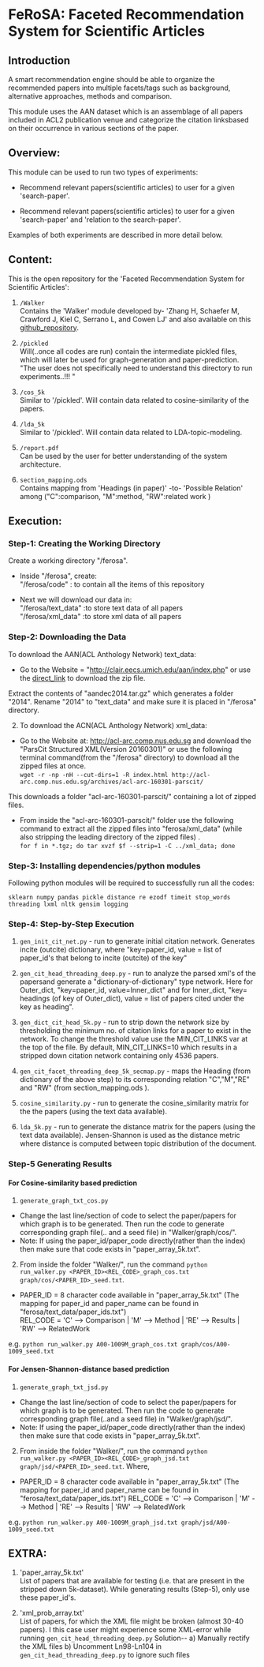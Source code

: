 # FeRoSA: Faceted Recommendation System for Scientific Articles

## Introduction

A​ ​smart​ ​recommendation​ ​engine​ ​should​ ​be​ ​able​ ​to​ ​organize​ ​the​ ​recommended papers​ ​into​ ​multiple​ ​facets/tags​ ​such​ ​as​ ​background,​ ​alternative​ ​approaches, methods​ ​and​ ​comparison. 

This module uses​ ​the​ ​AAN​ ​dataset​ ​which​ ​is​ ​an​ ​assemblage​ ​of​ ​all​ ​papers​ ​included​ ​in ACL2​ ​publication​ ​venue​ ​and​ ​categorize​ ​the​ ​citation​ ​links​ ​based​ ​on​ ​their occurrence​ ​in​ ​various​ ​sections​ ​of​ ​the​ ​paper. 


## Overview:

This module can be used to run two types of experiments:

- Recommend relevant papers(scientific articles) to user for a given 'search-paper'.

- Recommend relevant papers(scientific articles) to user for a given 'search-paper' and 'relation to the search-paper'.

Examples of both experiments are described in more detail below.

## Content:

This is the open repository for the 'Faceted Recommendation System for Scientific Articles':

1) `/Walker`<br>
Contains the 'Walker' module developed by- 'Zhang H, Schaefer M, Crawford J, Kiel C, Serrano L, and Cowen LJ' and also available on this <a href="https://github.com/TuftsBCB/Walker">github_repository</a>.<br>
 
2) `/pickled`<br>
Will(..once all codes are run) contain the intermediate pickled files, which will later be used for graph-generation and paper-prediction. "The user does not specifically need to understand this directory to run experiments..!!! "

3) `/cos_5k`<br>
Similar to '/pickled'. Will contain data related to cosine-similarity of the papers. 

4) `/lda_5k`<br>
Similar to '/pickled'. Will contain data related to LDA-topic-modeling.

5) `/report.pdf`<br>
Can be used by the user for better understanding of the system architecture.

6) `section_mapping.ods`<br>
Contains mapping from 'Headings (in paper)' -to- 'Possible Relation' among ("C":comparison, "M":method, "RW":related work )


## Execution:

### Step-1: Creating the Working Directory
Create a working directory "/ferosa".
- Inside "/ferosa", create:<br>
 "/ferosa/code" : to contain all the items of this repository

- Next we will download our data in:<br>
 "/ferosa/text_data" :to store text data of all papers<br>
 "/ferosa/xml_data" :to store xml data of all papers


### Step-2: Downloading the Data
To download the AAN(ACL Anthology Network) text_data:<br>

- Go to the Website = "http://clair.eecs.umich.edu/aan/index.php" or use the <a href="http://clair.eecs.umich.edu/aan/downloads/aandec2014.tar.gz">direct_link</a> to download the zip file.

Extract the contents of "aandec2014.tar.gz" which generates a folder "2014".
Rename "2014" to "text_data" and make sure it is placed in "/ferosa" directory.


2) To download the ACN(ACL Anthology Network) xml_data:

- Go to the Website at: http://acl-arc.comp.nus.edu.sg and download the "ParsCit Structured XML(Version 20160301)" or use the following terminal command(from the "/ferosa" directory) to download all the zipped files at once.<br>
`wget -r -np -nH --cut-dirs=1 -R index.html http://acl-arc.comp.nus.edu.sg/archives/acl-arc-160301-parscit/` <br>

This downloads a folder "acl-arc-160301-parscit/" containing a lot of zipped files.

- From inside the "acl-arc-160301-parscit/" folder use the following command to extract all the zipped files into "ferosa/xml_data" (while also stripping the leading directory of the zipped files) .<br>
`for f in *.tgz; do tar xvzf $f --strip=1 -C ../xml_data; done ` 

### Step-3: Installing dependencies/python modules
Following python modules will be required to successfully run all the codes: 

`sklearn numpy pandas pickle distance re ezodf timeit stop_words threading lxml nltk gensim logging`

### Step-4: Step-by-Step Execution

1) `gen_init_cit_net.py` - run to generate initial citation network. Generates incite (outcite) dictionary, where "key=paper_id, value = list of paper_id's that belong to incite (outcite) of the key"

2) `gen_cit_head_threading_deep.py` - run to analyze the parsed xml's of the papersand generate a "dictionary-of-dictionary" type network. Here for Outer_dict, "key=paper_id, value=Inner_dict" and for Inner_dict, "key= headings (of key of Outer_dict), value = list of papers cited under the key as heading".

3) `gen_dict_cit_head_5k.py` - run to strip down the network size by thresholding the minimum no. of citation links for a paper to exist in the network. To change the threshold value use the MIN_CIT_LINKS var at the top of the file. By default, MIN_CIT_LINKS=10 which results in a stripped down citation network containing only 4536 papers. 

4) `gen_cit_facet_threading_deep_5k_secmap.py` - maps the Heading (from dictionary of the above step) to its corresponding relation "C","M","RE" and "RW" (from section_mapping.ods ).

5) `cosine_similarity.py` - run to generate the cosine_similarity matrix for the the papers (using the text data available). 

6) `lda_5k.py` - run to generate the distance matrix for the papers (using the text data available). Jensen-Shannon is used as the distance metric where distance is computed between topic distribution of the document.

### Step-5 Generating Results

#### For Cosine-similarity based prediction
1) `generate_graph_txt_cos.py` 
- Change the last line/section of code to select the paper/papers for which graph is to be generated. Then run the code to generate corresponding graph file(.. and a seed file) in "Walker/graph/cos/".
- Note: If using the paper_id/paper_code directly(rather than the index) then make sure that code exists in "paper_array_5k.txt".

2) From inside the folder "Walker/", run the command `python run_walker.py <PAPER_ID><REL_CODE>_graph_cos.txt graph/cos/<PAPER_ID>_seed.txt`.
 
- PAPER_ID = 8 character code available in "paper_array_5k.txt" (The mapping for paper_id and paper_name can be found in "ferosa/text_data/paper_ids.txt")<br>
REL_CODE = 'C' --> Comparison | 'M' --> Method | 'RE' --> Results | 'RW' --> RelatedWork

e.g.  `python run_walker.py A00-1009M_graph_cos.txt graph/cos/A00-1009_seed.txt`

#### For Jensen-Shannon-distance based prediction
1) `generate_graph_txt_jsd.py` 
- Change the last line/section of code to select the paper/papers for which graph is to be generated. Then run the code to generate corresponding graph file(..and a seed file) in "Walker/graph/jsd/". 
- Note: If using the paper_id/paper_code directly(rather than the index) then make sure that code exists in "paper_array_5k.txt".

2) From inside the folder "Walker/", run the command `python run_walker.py <PAPER_ID><REL_CODE>_graph_jsd.txt graph/jsd/<PAPER_ID>_seed.txt`.
Where, 
- PAPER_ID = 8 character code available in "paper_array_5k.txt" (The mapping for paper_id and paper_name can be found in "ferosa/text_data/paper_ids.txt")
REL_CODE = 'C' --> Comparison | 'M' --> Method | 'RE' --> Results | 'RW' --> RelatedWork

e.g.  `python run_walker.py A00-1009M_graph_jsd.txt graph/jsd/A00-1009_seed.txt`

## EXTRA:
1) 'paper_array_5k.txt'<br>
List of papers that are available for testing (i.e. that are present in the stripped down 5k-dataset). While generating results (Step-5), only use these paper_id's.

2) 'xml_prob_array.txt'<br>
List of papers, for which the XML file might be broken (almost 30-40 papers). I this case user might experience some XML-error while running `gen_cit_head_threading_deep.py`
Solution-- 
           a) Manually rectify the XML files
           b) Uncomment Ln98-Ln104 in `gen_cit_head_threading_deep.py` to ignore such files



